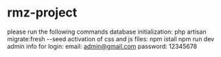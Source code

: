 # rmz-project
please run the following commands
database initialization:
php artisan migrate:fresh --seed
activation of css and js files:
npm istall
npm run dev
admin info for login:
email: admin@gmail.com
password: 12345678
